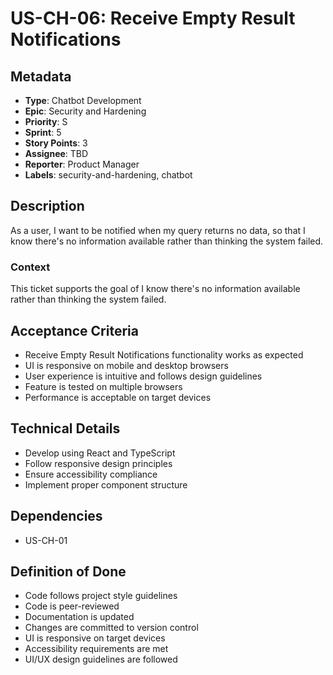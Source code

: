 # US-CH-06: Receive Empty Result Notifications

## Metadata
- **Type**: Chatbot Development
- **Epic**: Security and Hardening
- **Priority**: S
- **Sprint**: 5
- **Story Points**: 3
- **Assignee**: TBD
- **Reporter**: Product Manager
- **Labels**: security-and-hardening, chatbot

## Description
As a user, I want to be notified when my query returns no data, so that I know there's no information available rather than thinking the system failed.

### Context
This ticket supports the goal of I know there's no information available rather than thinking the system failed.

## Acceptance Criteria
- Receive Empty Result Notifications functionality works as expected
- UI is responsive on mobile and desktop browsers
- User experience is intuitive and follows design guidelines
- Feature is tested on multiple browsers
- Performance is acceptable on target devices

## Technical Details
- Develop using React and TypeScript
- Follow responsive design principles
- Ensure accessibility compliance
- Implement proper component structure

## Dependencies
- US-CH-01

## Definition of Done
- Code follows project style guidelines
- Code is peer-reviewed
- Documentation is updated
- Changes are committed to version control
- UI is responsive on target devices
- Accessibility requirements are met
- UI/UX design guidelines are followed

